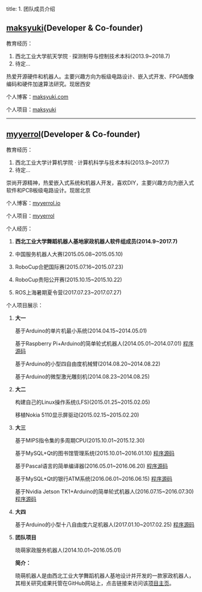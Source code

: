 title: 1. 团队成员介绍

## [maksyuki](https://github.com/maksyuki)(Developer & Co-founder)

教育经历：

1. 西北工业大学航天学院 · 探测制导与控制技术本科(2013.9~2018.7)
2. 待定...

热爱开源硬件和机器人。主要兴趣方向为板级电路设计、嵌入式开发、FPGA图像编码和硬件加速算法研究。现居西安

个人博客：[maksyuki.com](http://maksyuki.com)

个人项目：[maksyuki](https://github.com/maksyuki)

---

## [myyerrol](https://github.com/myyerrol)(Developer & Co-founder)

教育经历：

1. 西北工业大学计算机学院 · 计算机科学与技术本科(2013.9~2017.7)
2. 待定...

崇尚开源精神，热爱嵌入式系统和机器人开发，喜欢DIY，主要兴趣方向为嵌入式软件和PCB板级电路设计。现居北京

个人博客：[myyerrol.io](http://myyerrol.io)

个人项目：[myyerrol](https://github.com/myyerrol)

个人经历：

1. **西北工业大学舞蹈机器人基地家政机器人软件组成员(2014.9~2017.7)**

2. 中国服务机器人大赛(2015.05.08~2015.05.10)

3. RoboCup合肥国际赛(2015.07.16~2015.07.23)

4. RoboCup贵阳公开赛(2015.10.15~2015.10.22)

5. ROS上海暑期夏令营(2017.07.23~2017.07.27)


个人项目展示：

1. **大一**

    基于Arduino的单片机最小系统(2014.04.15~2014.05.01)

    基于Raspberry Pi+Arduino的简单轮式机器人(2014.05.01~2014.07.01) [程序源码](https://github.com/myyerrol/raspberry_pi_simple_car)

    基于Arduino的小型四自由度机械臂(2014.08.20~2014.08.22)

    基于Arduino的微型激光雕刻机(2014.08.23~2014.08.25)

2. **大二**

    构建自己的Linux操作系统(LFS)(2015.01.25~2015.02.05)

    移植Nokia 5110显示屏驱动(2015.02.15~2015.02.20)

3. **大三**

    基于MIPS指令集的多周期CPU(2015.10.01~2015.12.30)

    基于MySQL+Qt的图书馆管理系统(2015.10.01~2016.01.10) [程序源码](https://github.com/myyerrol/library_management_system)

    基于Pascal语言的简单编译器(2016.05.01~2016.06.20) [程序源码](https://github.com/myyerrol/pascal_simple_compiler)

    基于MySQL+Qt的银行ATM系统(2016.06.01~2016.06.15) [程序源码](https://github.com/myyerrol/automatic_teller_machine_system)

    基于Nvidia Jetson TK1+Arduino的简单轮式机器人(2016.07.15~2016.07.30) [程序源码](https://github.com/myyerrol/woodbox_mobile_car)

4. **大四**

    基于Arduino的小型十八自由度六足机器人(2017.01.10~2017.02.25) [程序源码](https://github.com/myyerrol/hexapod_bionic_robot)

5. **团队项目**

    晓萌家政服务机器人(2014.10.01~2016.05.01)

    **简介：** 

    晓萌机器人是由西北工业大学舞蹈机器人基地设计并开发的一款家政机器人，其相关研究成果托管在GitHub网站上，点击链接来访问该[项目主页](https://github.com/xm-project)。

    


